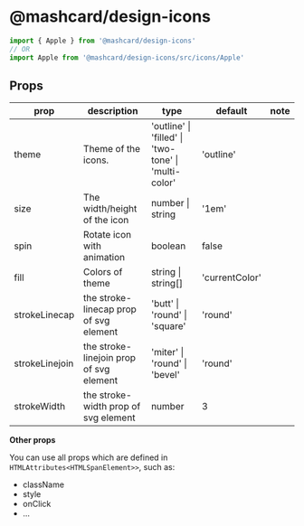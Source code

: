 # @mashcard/design-icons

```js
import { Apple } from '@mashcard/design-icons'
// OR
import Apple from '@mashcard/design-icons/src/icons/Apple'
```

## Props

| prop           | description                             | type                                                             | default        | note |
| -------------- | --------------------------------------- | ---------------------------------------------------------------- | -------------- | ---- |
| theme          | Theme of the icons.                     | 'outline' &#124; 'filled' &#124; 'two-tone' &#124; 'multi-color' | 'outline'      |
| size           | The width/height of the icon            | number &#124; string                                             | '1em'          |
| spin           | Rotate icon with animation              | boolean                                                          | false          |
| fill           | Colors of theme                         | string &#124; string[]                                           | 'currentColor' |
| strokeLinecap  | the stroke-linecap prop of svg element  | 'butt' &#124; 'round' &#124; 'square'                            | 'round'        |
| strokeLinejoin | the stroke-linejoin prop of svg element | 'miter' &#124; 'round' &#124; 'bevel'                            | 'round'        |
| strokeWidth    | the stroke-width prop of svg element    | number                                                           | 3              |

**Other props**

You can use all props which are defined in `HTMLAttributes<HTMLSpanElement>>`, such as:

- className
- style
- onClick
- ...
